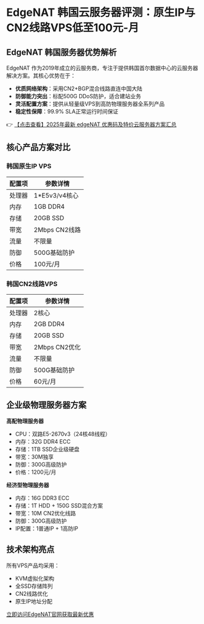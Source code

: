 # EdgeNAT 韩国云服务器评测：原生IP与CN2线路VPS低至100元-月

## EdgeNAT 韩国服务器优势解析

EdgeNAT 作为2019年成立的云服务商，专注于提供韩国首尔数据中心的云服务器解决方案。其核心优势在于：

- **优质网络架构**：采用CN2+BGP混合线路直连中国大陆
- **防御能力突出**：标配500G DDoS防护，适合建站业务
- **灵活配置方案**：提供从轻量级VPS到高防物理服务器全系列产品
- **稳定性保障**：99.9% SLA正常运行时间保证

👉 [【点击查看】2025年最新 edgeNAT 优惠码及特价云服务器方案汇总](https://bit.ly/edgenat)

## 核心产品方案对比

### 韩国原生IP VPS
| 配置项       | 参数详情           |
|--------------|-------------------|
| 处理器       | 1*E5v3/v4核心     |
| 内存         | 1GB DDR4         |
| 存储         | 20GB SSD         |
| 带宽         | 2Mbps CN2线路    |
| 流量         | 不限量           |
| 防御         | 500G基础防护     |
| 价格         | 100元/月         |

### 韩国CN2线路VPS
| 配置项       | 参数详情           |
|--------------|-------------------|
| 处理器       | 2核心             |
| 内存         | 2GB DDR4         |
| 存储         | 20GB SSD         |
| 带宽         | 2Mbps CN2优化    |
| 流量         | 不限量           |
| 防御         | 500G基础防护     |
| 价格         | 60元/月          |

## 企业级物理服务器方案

**高配物理服务器**
- CPU：双路E5-2670v3（24核48线程）
- 内存：32G DDR4 ECC
- 存储：1TB SSD企业级硬盘
- 带宽：30M独享
- 防御：300G高级防护
- 价格：1200元/月

**经济型物理服务器**
- 内存：16G DDR3 ECC
- 存储：1T HDD + 150G SSD混合方案
- 带宽：10M CN2优化线路
- 防御：300G高级防护
- IP配置：1普通IP + 1高防IP

## 技术架构亮点

所有VPS产品均采用：
- KVM虚拟化架构
- 全SSD存储阵列
- CN2线路优化
- 原生IP地址分配

[立即访问EdgeNAT官网获取最新优惠](https://bit.ly/edgenat)